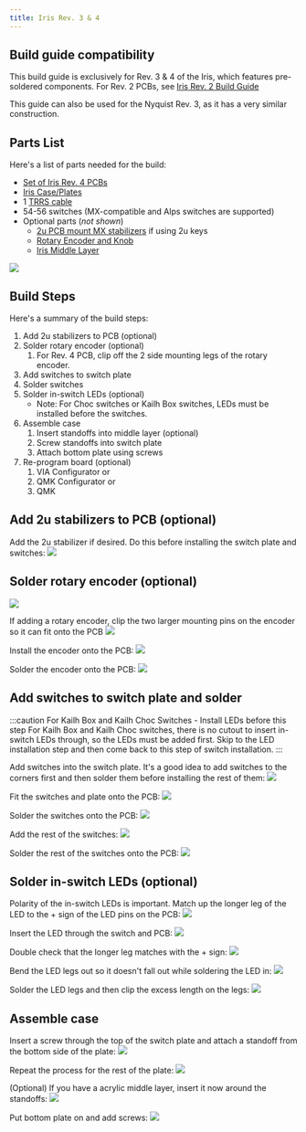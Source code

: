 ```yaml
---
title: Iris Rev. 3 & 4
---
```


## Build guide compatibility

This build guide is exclusively for Rev. 3 & 4 of the Iris, which features pre-soldered components. For Rev. 2 PCBs, see [Iris Rev. 2 Build Guide](iris-rev2-build-guide.md)

This guide can also be used for the Nyquist Rev. 3, as it has a very similar construction.

## Parts List

Here's a list of parts needed for the build:

* [Set of Iris Rev. 4 PCBs](https://keeb.io/products/iris-keyboard-split-ergonomic-keyboard)
* [Iris Case/Plates](https://keeb.io/products/iris-keyboard-case-plates)
* 1 [TRRS cable](https://keeb.io/products/trrs-cable)
* 54-56 switches (MX-compatible and Alps switches are supported)
* Optional parts \(*not shown*\)
    * [2u PCB mount MX stabilizers](https://keeb.io/products/cherry-mx-stabilizer) if using 2u keys
    * [Rotary Encoder and Knob](https://keeb.io/products/rotary-encoder-ec11)
    * [Iris Middle Layer](https://keeb.io/products/iris-keyboard-case-plates)

![](./assets/images/iris-rev4/IMG_3637.JPG)

## Build Steps

Here's a summary of the build steps:

1. Add 2u stabilizers to PCB \(optional\)
2. Solder rotary encoder \(optional\)
    1. For Rev. 4 PCB, clip off the 2 side mounting legs of the rotary encoder.
3. Add switches to switch plate
4. Solder switches
5. Solder in-switch LEDs \(optional\)
    * Note: For Choc switches or Kailh Box switches, LEDs must be installed before the switches.
6. Assemble case
    1. Insert standoffs into middle layer \(optional\)
    2. Screw standoffs into switch plate
    3. Attach bottom plate using screws
7. Re-program board \(optional)
    1. VIA Configurator or
    2. QMK Configurator or
    3. QMK

## Add 2u stabilizers to PCB \(optional\)

Add the 2u stabilizer if desired. Do this before installing the switch plate and switches: ![](./assets/images/iris-rev4/IMG_3638.JPG)

## Solder rotary encoder \(optional\)

![](./assets/images/iris-rev4/IMG_3639.JPG)

If adding a rotary encoder, clip the two larger mounting pins on the encoder so it can fit onto the PCB ![](./assets/images/iris-rev4/IMG_3640.JPG)

Install the encoder onto the PCB: ![](./assets/images/iris-rev4/IMG_3641.JPG)

Solder the encoder onto the PCB: ![](./assets/images/iris-rev4/IMG_3642.JPG)

## Add switches to switch plate and solder

:::caution For Kailh Box and Kailh Choc Switches - Install LEDs before this step
For Kailh Box and Kailh Choc switches, there is no cutout to insert in-switch LEDs through, so the LEDs must be added first. Skip to the LED installation step and then come back to this step of switch installation.
:::

Add switches into the switch plate. It's a good idea to add switches to the corners first and then solder them before installing the rest of them: ![](./assets/images/iris-rev4/IMG_3643.JPG)

Fit the switches and plate onto the PCB: ![](./assets/images/iris-rev4/IMG_3644.JPG)

Solder the switches onto the PCB: ![](./assets/images/iris-rev4/IMG_3645.JPG)

Add the rest of the switches: ![](./assets/images/iris-rev4/IMG_3646.JPG)

Solder the rest of the switches onto the PCB: ![](./assets/images/iris-rev4/IMG_3647.JPG)

## Solder in-switch LEDs \(optional\)

Polarity of the in-switch LEDs is important. Match up the longer leg of the LED to the + sign of the LED pins on the PCB: ![](./assets/images/iris-rev4/IMG_3648.JPG)

Insert the LED through the switch and PCB: ![](./assets/images/iris-rev4/IMG_3649.JPG)

Double check that the longer leg matches with the + sign: ![](./assets/images/iris-rev4/IMG_3650.JPG)

Bend the LED legs out so it doesn't fall out while soldering the LED in: ![](./assets/images/iris-rev4/IMG_3651.JPG)

Solder the LED legs and then clip the excess length on the legs: ![](./assets/images/iris-rev4/IMG_3652.JPG)

## Assemble case

Insert a screw through the top of the switch plate and attach a standoff from the bottom side of the plate: ![](./assets/images/iris-rev4/IMG_3653.JPG)

Repeat the process for the rest of the plate: ![](./assets/images/iris-rev4/IMG_3654.JPG)

(Optional) If you have a acrylic middle layer, insert it now around the standoffs: ![](./assets/images/iris-rev4/IMG_3655.JPG)

Put bottom plate on and add screws: ![](./assets/images/iris-rev4/IMG_3656.JPG)
